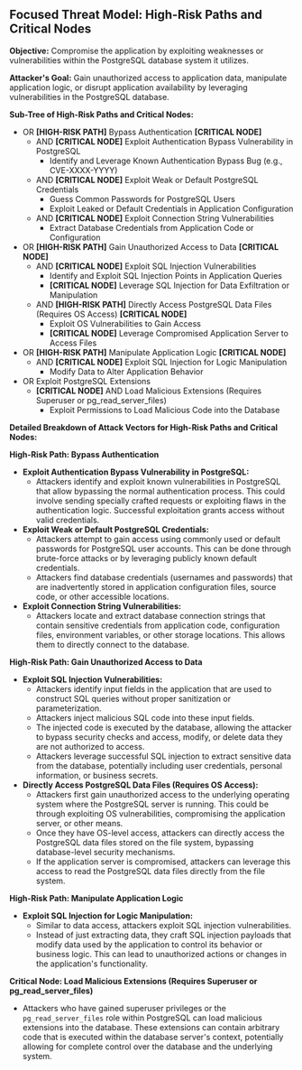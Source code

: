 ## Focused Threat Model: High-Risk Paths and Critical Nodes

**Objective:** Compromise the application by exploiting weaknesses or vulnerabilities within the PostgreSQL database system it utilizes.

**Attacker's Goal:** Gain unauthorized access to application data, manipulate application logic, or disrupt application availability by leveraging vulnerabilities in the PostgreSQL database.

**Sub-Tree of High-Risk Paths and Critical Nodes:**

*   OR **[HIGH-RISK PATH]** Bypass Authentication **[CRITICAL NODE]**
    *   AND **[CRITICAL NODE]** Exploit Authentication Bypass Vulnerability in PostgreSQL
        *   Identify and Leverage Known Authentication Bypass Bug (e.g., CVE-XXXX-YYYY)
    *   AND **[CRITICAL NODE]** Exploit Weak or Default PostgreSQL Credentials
        *   Guess Common Passwords for PostgreSQL Users
        *   Exploit Leaked or Default Credentials in Application Configuration
    *   AND **[CRITICAL NODE]** Exploit Connection String Vulnerabilities
        *   Extract Database Credentials from Application Code or Configuration
*   OR **[HIGH-RISK PATH]** Gain Unauthorized Access to Data **[CRITICAL NODE]**
    *   AND **[CRITICAL NODE]** Exploit SQL Injection Vulnerabilities
        *   Identify and Exploit SQL Injection Points in Application Queries
        *   **[CRITICAL NODE]** Leverage SQL Injection for Data Exfiltration or Manipulation
    *   AND **[HIGH-RISK PATH]** Directly Access PostgreSQL Data Files (Requires OS Access) **[CRITICAL NODE]**
        *   Exploit OS Vulnerabilities to Gain Access
        *   **[CRITICAL NODE]** Leverage Compromised Application Server to Access Files
*   OR **[HIGH-RISK PATH]** Manipulate Application Logic **[CRITICAL NODE]**
    *   AND **[CRITICAL NODE]** Exploit SQL Injection for Logic Manipulation
        *   Modify Data to Alter Application Behavior
*   OR Exploit PostgreSQL Extensions
    *   **[CRITICAL NODE]** AND Load Malicious Extensions (Requires Superuser or pg_read_server_files)
        *   Exploit Permissions to Load Malicious Code into the Database

**Detailed Breakdown of Attack Vectors for High-Risk Paths and Critical Nodes:**

**High-Risk Path: Bypass Authentication**

*   **Exploit Authentication Bypass Vulnerability in PostgreSQL:**
    *   Attackers identify and exploit known vulnerabilities in PostgreSQL that allow bypassing the normal authentication process. This could involve sending specially crafted requests or exploiting flaws in the authentication logic. Successful exploitation grants access without valid credentials.
*   **Exploit Weak or Default PostgreSQL Credentials:**
    *   Attackers attempt to gain access using commonly used or default passwords for PostgreSQL user accounts. This can be done through brute-force attacks or by leveraging publicly known default credentials.
    *   Attackers find database credentials (usernames and passwords) that are inadvertently stored in application configuration files, source code, or other accessible locations.
*   **Exploit Connection String Vulnerabilities:**
    *   Attackers locate and extract database connection strings that contain sensitive credentials from application code, configuration files, environment variables, or other storage locations. This allows them to directly connect to the database.

**High-Risk Path: Gain Unauthorized Access to Data**

*   **Exploit SQL Injection Vulnerabilities:**
    *   Attackers identify input fields in the application that are used to construct SQL queries without proper sanitization or parameterization.
    *   Attackers inject malicious SQL code into these input fields.
    *   The injected code is executed by the database, allowing the attacker to bypass security checks and access, modify, or delete data they are not authorized to access.
    *   Attackers leverage successful SQL injection to extract sensitive data from the database, potentially including user credentials, personal information, or business secrets.
*   **Directly Access PostgreSQL Data Files (Requires OS Access):**
    *   Attackers first gain unauthorized access to the underlying operating system where the PostgreSQL server is running. This could be through exploiting OS vulnerabilities, compromising the application server, or other means.
    *   Once they have OS-level access, attackers can directly access the PostgreSQL data files stored on the file system, bypassing database-level security mechanisms.
    *   If the application server is compromised, attackers can leverage this access to read the PostgreSQL data files directly from the file system.

**High-Risk Path: Manipulate Application Logic**

*   **Exploit SQL Injection for Logic Manipulation:**
    *   Similar to data access, attackers exploit SQL injection vulnerabilities.
    *   Instead of just extracting data, they craft SQL injection payloads that modify data used by the application to control its behavior or business logic. This can lead to unauthorized actions or changes in the application's functionality.

**Critical Node: Load Malicious Extensions (Requires Superuser or pg_read_server_files)**

*   Attackers who have gained superuser privileges or the `pg_read_server_files` role within PostgreSQL can load malicious extensions into the database. These extensions can contain arbitrary code that is executed within the database server's context, potentially allowing for complete control over the database and the underlying system.